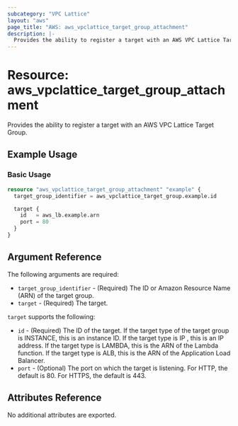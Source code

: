 ```yaml
---
subcategory: "VPC Lattice"
layout: "aws"
page_title: "AWS: aws_vpclattice_target_group_attachment"
description: |-
  Provides the ability to register a target with an AWS VPC Lattice Target Group.
---
```


# Resource: aws_vpclattice_target_group_attachment

Provides the ability to register a target with an AWS VPC Lattice Target Group.

## Example Usage

### Basic Usage

```terraform
resource "aws_vpclattice_target_group_attachment" "example" {
  target_group_identifier = aws_vpclattice_target_group.example.id

  target {
    id   = aws_lb.example.arn
    port = 80
  }
}
```

## Argument Reference

The following arguments are required:

- `target_group_identifier` - (Required) The ID or Amazon Resource Name (ARN) of the target group.
- `target` - (Required) The target.

`target` supports the following:

- `id` - (Required) The ID of the target. If the target type of the target group is INSTANCE, this is an instance ID. If the target type is IP , this is an IP address. If the target type is LAMBDA, this is the ARN of the Lambda function. If the target type is ALB, this is the ARN of the Application Load Balancer.
- `port` - (Optional) The port on which the target is listening. For HTTP, the default is 80. For HTTPS, the default is 443.

## Attributes Reference

No additional attributes are exported.
